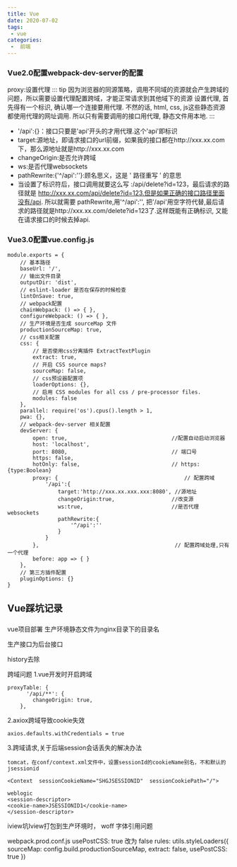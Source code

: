 ```yaml
---
title: Vue
date: 2020-07-02
tags:
 - vue
categories:
 -  前端
---
```






### Vue2.0配置webpack-dev-server的配置

proxy:设置代理
::: tip
因为浏览器的同源策略，调用不同域的资源就会产生跨域的问题，所以需要设置代理配置跨域，才能正常请求到其他域下的资源
设置代理, 首先得有一个标识, 确认哪一个连接要用代理. 不然的话, html, css, js这些静态资源都使用代理的网址调用. 所以只有需要调用的接口用代理, 静态文件用本地.
:::



- '/api':{}：接口只要是'api'开头的才用代理.这个'api'即标识
- target:源地址，即请求接口的url前缀，如果我的接口都在http://xxx.xx.com下，那么源地址就是http://xxx.xx.com
- changeOrigin:是否允许跨域
- ws:是否代理websockets
- pathRewrite:{'^/api':''}:顾名思义，这是 ' 路径重写 ’ 的意思
- 当设置了标识符后，接口调用就要这么写 :/api/delete?id=123，最后请求的路径就是 http://xxx.xx.com/api/delete?id=123.但是如果正确的接口路径里面没有/api. 所以就需要 pathRewrite,用'^/api':'', 把'/api'用空字符代替,最后请求的路径就是http://xxx.xx.com/delete?id=123了.这样既能有正确标识, 又能在请求接口的时候去掉api.

### Vue3.0配置vue.config.js

```
module.exports = {
    // 基本路径
    baseUrl: '/',
    // 输出文件目录
    outputDir: 'dist',
    // eslint-loader 是否在保存的时候检查
    lintOnSave: true,
    // webpack配置
    chainWebpack: () => { },
    configureWebpack: () => { },
    // 生产环境是否生成 sourceMap 文件
    productionSourceMap: true,
    // css相关配置
    css: {
        // 是否使用css分离插件 ExtractTextPlugin
        extract: true,
        // 开启 CSS source maps?
        sourceMap: false,
        // css预设器配置项
        loaderOptions: {},
        // 启用 CSS modules for all css / pre-processor files.
        modules: false
    },
    parallel: require('os').cpus().length > 1,
    pwa: {},
    // webpack-dev-server 相关配置
    devServer: {
        open: true,                                 //配置自动启动浏览器
        host: 'localhost',
        port: 8080,                                 // 端口号
        https: false,
        hotOnly: false,                             // https:{type:Boolean}
        proxy: {                                        // 配置跨域
            '/api':{
                target:'http://xxx.xx.xxx.xxx:8080', //源地址
                changeOrigin:true,                  //改变源
                ws:true,                            //是否代理websockets
                pathRewrite:{
                    '^/api':''
                }
            }
        },                                           // 配置跨域处理,只有一个代理
        before: app => { }
    },
    // 第三方插件配置
    pluginOptions: {}
}
```




## Vue踩坑记录
### 

vue项目部署 
生产环境静态文件为nginx目录下的目录名

生产接口为后台接口

history去除


跨域问题
1.vue开发时开启跨域

    proxyTable: {
          '/api/**': {
            changeOrigin: true,
        },

2.axiox跨域导致cookie失效

    axios.defaults.withCredentials = true

3.跨域请求,关于后端session会话丢失的解决办法

    tomcat，在conf/context.xml文件中，设置sessionId的cookieName别名，不和默认的jsessionid

    <Context  sessionCookieName="SHGJSESSIONID"  sessionCookiePath="/">

    weblogic
    <session-descriptor>
    <cookie-name>JSESSIONID1</cookie-name>
    </session-descriptor>



iview坑Iview打包到生产环境时， woff 字体引用问题

webpack.prod.conf.js
usePostCSS: true  改为  false
rules: utils.styleLoaders({
      sourceMap: config.build.productionSourceMap,
      extract: false,
      usePostCSS: true
    })
